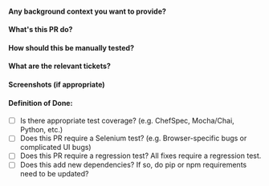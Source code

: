 #### Any background context you want to provide?
#### What's this PR do?
#### How should this be manually tested?
#### What are the relevant tickets?
#### Screenshots (if appropriate)
#### Definition of Done:
- [ ] Is there appropriate test coverage? (e.g. ChefSpec, Mocha/Chai, Python, etc.)
- [ ] Does this PR require a Selenium test? (e.g. Browser-specific bugs or complicated UI bugs)
- [ ] Does this PR require a regression test? All fixes require a regression test.
- [ ] Does this add new dependencies? If so, do pip or npm requirements need to be updated?
